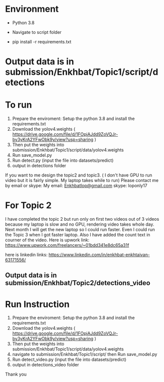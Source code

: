 # Environment

- Python 3.8

- Navigate to script folder

- pip install -r requirements.txt

# Output data is in submission/Enkhbat/Topic1/script/detections

# To run

1. Prepare the enviroment: Setup the python 3.8 and install the requirements.txt
2. Download the yolov4.weights
   (
   https://drive.google.com/file/d/1FOpjAJdd9ZoVQJr-by3yKrA2YFwObk9y/view?usp=sharing
   )
3. Then put the weights into submission/Enkhbat/Topic1/script/data/yolov4.weights
4. Run save_model.py
5. Run detect.py (input the file into datasets/predict)
6. output in detections folder

If you want to me design the topic2 and topic3. ( I don't have GPU to run video but it is fairly simple. My laptop takes while to run)
Please contact me by email or skype:
My email: Enkhbatlop@gmail.com
skype: loponly17

# For Topic 2

I have completed the topic 2 but run only on first two videos out of 3 videos because my laptop is slow and no GPU, rendering video takes whole day. Next month I will get the new laptop so I could run faster. Even I could run the Topic 3 when I got faster laptop.
Also I have added the count text in courner of the video.
Here is upwork link:
https://www.upwork.com/freelancers/~01bdd341e8dc65a31f

here is linkedin links:
https://www.linkedin.com/in/enkhbat-enkhtaivan-63171556/

## Output data is in submission/Enkhbat/Topic2/detections_video

# Run Instruction

1. Prepare the enviroment: Setup the python 3.8 and install the requirements.txt
2. Download the yolov4.weights
   (
   https://drive.google.com/file/d/1FOpjAJdd9ZoVQJr-by3yKrA2YFwObk9y/view?usp=sharing
   )
3. Then put the weights into submission/Enkhbat/Topic1/script/data/yolov4.weights
4. navigate to submission/Enkhbat/Topic1/script/ then Run save_model.py
5. Run detect_video.py (input the file into datasets/predict)
6. output in detections_video folder

Thank you
